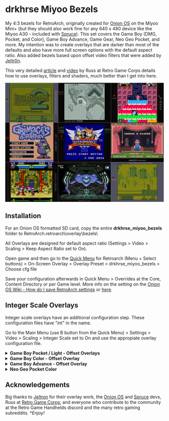 # drkhrse Miyoo Bezels
My 4:3 bezels for RetroArch, originally created for [Onion OS](https://github.com/OnionUI/Onion) on the Miyoo Mini+ (but they should also work fine for any 640 x 480 device like the Miyoo A30 - included with [Spruce](https://github.com/spruceUI/spruceOS)). This set covers the Game Boy (DMG, Pocket, and Color), Game Boy Advance, Game Gear, Neo Geo Pocket, and more. My intention was to create overlays that are darker than most of the defaults and also have more full screen options with the default aspect ratio. Also added bezels based upon offset video filters that were added by [Jeltr0n](https://github.com/OnionUI/Onion/discussions/708).

This very detailed [article](https://retrogamecorps.com/2024/09/01/guide-shaders-and-overlays-on-retro-handhelds/) and [video](https://www.youtube.com/watch?v=srlJmZc3Ho4) by Russ at Retro Game Corps details how to use overlays, filters and shaders, much better than I get into here.

![Screenshot](/screenshots/Overview.png)

## Installation
For an Onion OS formatted SD card, copy the entire **drkhrse_miyoo_bezels** folder to RetroArch\.retroarch\overlay\bezels\

All Overlays are designed for default aspect ratio (Settings > Video > Scaling > Keep Aspect Ratio set to On).

Open game and then go to the [Quick Menu](https://github.com/OnionUI/Onion/wiki/Global-Shortcuts) for Retroarch (Menu + Select buttons) > On-Screen Overlay > Overlay Preset > drkhrse_miyoo_bezels > Choose cfg file

Save your configuration afterwards in Quick Menu > Overrides at the Core, Content Directory or per Game level. More info on the setting on the [Onion OS Wiki - How do I save RetroArch settings](https://github.com/OnionUI/Onion/wiki/Frequently-Asked-Questions-%28FAQ%29#how-do-i-save-retroarch-settings) or [here](https://docs.libretro.com/guides/overrides/).

## Integer Scale Overlays

Integer scale overlays have an additional configuration step. These configuration files have "int" in the name.

Go to the Main Menu (use B button from the Quick Menu) > Settings > Video > Scaling > Integer Scale set to On and use the appropiate overlay configuration file.

<details>
  <summary><b>Game Boy Pocket / Light - Offset Overlays</b></summary>
  
  ## Game Boy Pocket / Light - Offset Overlays
  
  Use the following settings ([per Jeltr0n's Overlays](https://github.com/OnionUI/Onion/discussions/708))
  
  - Quick Menu > Core Options
    - GB Colorization= internal
    - Current category for palettes = Essentials
  - Color Categories
    - Essentials = (GB-DMG for the original green gameboy palette or GB-Pocket for the pocket grayscale palette)
  
  - Settings
    - Video
      - Scaling
        - Integer Scale= ON
        - Keep Aspect Ratio= ON
        - Video Filter= /GB-GBC/Filters for overlays/(DMG_GreenGrid for green color scheme, GBP_GrayGrid for gray pocket style) (there does not seem to be one built for Game Boy Light colors yet)
    - On-Screen Display
      - On-Screen Overlay
        - Display overlay= ON
        - Overlay Preset= /bezels/drkhrse_miyoo_bezels/GBOffset (filter required)/GBP.cfg (-Noise is an optional variant that replicates the reflective backing of the gb screen) or GBL.cfg
        - Overlay Opacity= 1.00
</details>
<details>
  <summary><b>Game Boy Color - Offset Overlay</b></summary>

  ## Game Boy Color - Offset Overlay

  - Quick Menu > Core Options
    - Color Correction = GBC Only (set to OFF if you prefer ultra-saturated unrealistic colors)
    - Color Correction Mode = Accurate for very desaturated, Fast for mild desaturation
  
  - Settings
    - Video
      - Scaling
        - Integer Scale = ON
        - Keep Aspect Ratio = ON
        - Video Filter = /GB-GBC/filters for overlays/GBC_DarkGridReshade
    - On-Screen Display
      - On-Screen Overlay
        - Display overlay = ON
        - Overlay Preset = /bezels/drkhrse_miyoo_bezels/GBOffset (filter required)/GBC.cfg
        - Overlay Opacity = 1.00
</details>
<details>
  <summary><b>Game Boy Advance - Offset Overlay</b></summary>

  ## Game Boy Advance - Offset Overlay
  
  - Quick Menu > Core Options
    - Color Correction= ON for realistic color, OFF for saturated color
  
  - Settings
    - Video
      - Scaling
        - Integer Scale = OFF
        - Keep Aspect Ratio = ON
        - Video Filter = /GBA/filters for overlays/GBAOffset
    - On-Screen Display
      - On-Screen Overlay
        - Display overlay = ON
        - Overlay Preset = /bezels/drkhrse_miyoo_bezels/GBOffset (filter required)/GBA__(Choose if you want grid or scanline)_(The number represents how opaque the effect will be)
        - Overlay Opacity = 1.00
</details>
<details>
  <summary><b>Neo Geo Pocket Color</b></summary>

  ## Neo Geo Pocket Color
  
  - Settings
    - Video
      - Scaling
        - Integer Scale = OFF
        - Keep Aspect Ratio = ON
    - On-Screen Display
      - On-Screen Overlay
        - Display overlay = ON
        - Overlay Preset = /bezels/drkhrse_miyoo_bezels/NGP or NGPC
        - Overlay Opacity = 1.00
</details>

## Acknowledgements
Big thanks to [Jeltron](https://github.com/Jeltr0n) for their overlay work, the [Onion OS](https://github.com/OnionUI/Onion) and [Spruce](https://github.com/spruceUI/spruceOS) devs, Russ at [Retro Game Corps](https://retrogamecorps.com/), and everyone who contribute to the community at the Retro Game Handhelds discord and the many retro gaming subreddits. **Enjoy!*
